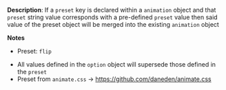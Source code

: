 __Description__: If a `preset` key is declared within a `animation` object and that `preset` string value corresponds with a pre-defined `preset` value then said value of the preset object will be merged into the existing `animation` object

__Notes__

+ Preset: `flip`
- All values defined in the `option` object will supersede those defined in the `preset`
- Preset from `animate.css` -> https://github.com/daneden/animate.css